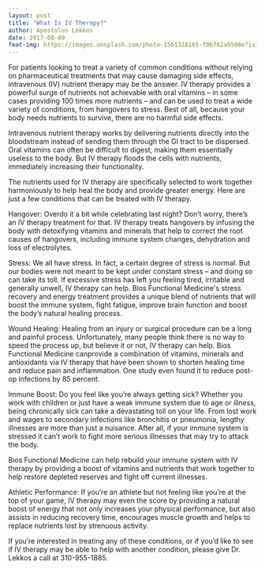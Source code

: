 ```yaml
---
layout: post
title: "What Is IV Therapy?"
author: Apostolos Lekkos
date: 2017-08-09
feat-img: https://images.unsplash.com/photo-1561328165-f0b762a9508e?ixlib=rb-1.2.1&ixid=eyJhcHBfaWQiOjEyMDd9&auto=format&fit=crop&w=1644&q=80
---
```

For patients looking to treat a variety of common conditions without relying on pharmaceutical treatments that may cause damaging side effects, intravenous (IV) nutrient therapy may be the answer. IV therapy provides a powerful surge of nutrients not achievable with oral vitamins – in some cases providing 100 times more nutrients – and can be used to treat a wide variety of conditions, from hangovers to stress. Best of all, because your body needs nutrients to survive, there are no harmful side effects.

Intravenous nutrient therapy works by delivering nutrients directly into the bloodstream instead of sending them through the GI tract to be dispersed. Oral vitamins can often be difficult to digest, making them essentially useless to the body. But IV therapy floods the cells with nutrients, immediately increasing their functionality.

The nutrients used for IV therapy are specifically selected to work together harmoniously to help heal the body and provide greater energy. Here are just a few conditions that can be treated with IV therapy.

Hangover: Overdo it a bit while celebrating last night? Don’t worry, there’s an IV therapy treatment for that. IV therapy treats hangovers by infusing the body with detoxifying vitamins and minerals that help to correct the root causes of hangovers, including immune system changes, dehydration and loss of electrolytes.

Stress: We all have stress. In fact, a certain degree of stress is normal. But our bodies were not meant to be kept under constant stress – and doing so can take its toll. If excessive stress has left you feeling tired, irritable and generally unwell, IV therapy can help. Bios Functional Medicine's stress recovery and energy treatment provides a unique blend of nutrients that will boost the immune system, fight fatigue, improve brain function and boost the body’s natural healing process.

Wound Healing: Healing from an injury or surgical procedure can be a long and painful process. Unfortunately, many people think there is no way to speed the process up, but believe it or not, IV therapy can help. Bios Functional Medicine canprovide a combination of vitamins, minerals and antioxidants via IV therapy that have been shown to shorten healing time and reduce pain and inflammation. One study even found it to reduce post-op infections by 85 percent.

Immune Boost: Do you feel like you’re always getting sick? Whether you work with children or just have a weak immune system due to age or illness, being chronically sick can take a devastating toll on your life. From lost work and wages to secondary infections like bronchitis or pneumonia, lengthy illnesses are more than just a nuisance. After all, if your immune system is stressed it can’t work to fight more serious illnesses that may try to attack the body.

Bios Functional Medicine can help rebuild your immune system with IV therapy by providing a boost of vitamins and nutrients that work together to help restore depleted reserves and fight off current illnesses.

Athletic Performance: If you’re an athlete but not feeling like you’re at the top of your game, IV therapy may even the score by providing a natural boost of energy that not only increases your physical performance, but also assists in reducing recovery time, encourages muscle growth and helps to replace nutrients lost by strenuous activity.

If you’re interested in treating any of these conditions, or if you’d like to see if IV therapy may be able to help with another condition, please give Dr. Lekkos a call at 310-955-1885.
